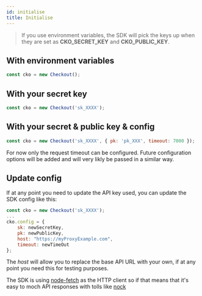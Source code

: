 ```yaml
---
id: initialise
title: Initialise
---
```


> If you use environment variables, the SDK will pick the keys up when they are set as **CKO_SECRET_KEY** and **CKO_PUBLIC_KEY**.

## With environment variables

```js
const cko = new Checkout();
```

## With your secret key

```js
const cko = new Checkout('sk_XXXX');
```

## With your secret & public key & config

```js
const cko = new Checkout('sk_XXXX', { pk: 'pk_XXX', timeout: 7000 });
```

For now only the request timeout can be configured. Future configuration options will be added and will very likly be passed in a similar way.

## Update config

If at any point you need to update the API key used, you can update the SDK config like this:

```js
const cko = new Checkout('sk_XXXX');
...
cko.config = {
    sk: newSecretKey,
    pk: newPublicKey,
    host: "https://myProxyExample.com",
    timeout: newTimeOut
};
```

The _host_ will allow you to replace the base API URL with your own, if at any point you need this for testing purposes.

The SDK is using [node-fetch](https://github.com/node-fetch/node-fetch) as the HTTP client so if that means that it's easy to moch API responses with tolls like [nock](https://github.com/nock/nock)
